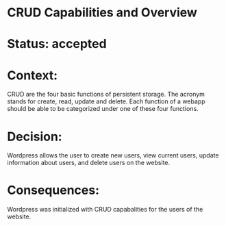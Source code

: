# CRUD Capabilities and Overview

# Status: accepted

# Context: 

CRUD are the four basic functions of persistent storage. The acronym stands for create, read, update and delete. Each function of a webapp should be able to be categorized under one of these four functions.  

# Decision:

Wordpress allows the user to create new users, view current users, update information about users, and delete users on the website. 

# Consequences: 

Wordpress was initialized with CRUD capabalities for the users of the website.  

